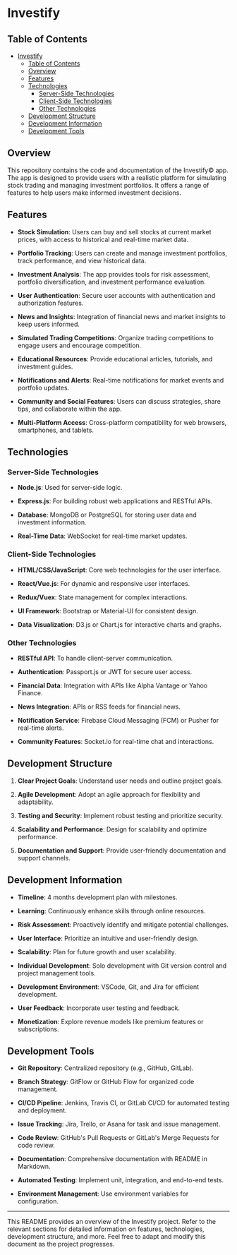 # Investify

## Table of Contents

- [Investify](#investify)
  - [Table of Contents](#table-of-contents)
  - [Overview](#overview)
  - [Features](#features)
  - [Technologies](#technologies)
    - [Server-Side Technologies](#server-side-technologies)
    - [Client-Side Technologies](#client-side-technologies)
    - [Other Technologies](#other-technologies)
  - [Development Structure](#development-structure)
  - [Development Information](#development-information)
  - [Development Tools](#development-tools)

## Overview

This repository contains the code and documentation of the Investify&copy; app. The app is designed to provide users with a realistic platform for simulating stock trading and managing investment portfolios. It offers a range of features to help users make informed investment decisions.

## Features

- **Stock Simulation**: Users can buy and sell stocks at current market prices, with access to historical and real-time market data.

- **Portfolio Tracking**: Users can create and manage investment portfolios, track performance, and view historical data.

- **Investment Analysis**: The app provides tools for risk assessment, portfolio diversification, and investment performance evaluation.

- **User Authentication**: Secure user accounts with authentication and authorization features.

- **News and Insights**: Integration of financial news and market insights to keep users informed.

- **Simulated Trading Competitions**: Organize trading competitions to engage users and encourage competition.

- **Educational Resources**: Provide educational articles, tutorials, and investment guides.

- **Notifications and Alerts**: Real-time notifications for market events and portfolio updates.

- **Community and Social Features**: Users can discuss strategies, share tips, and collaborate within the app.

- **Multi-Platform Access**: Cross-platform compatibility for web browsers, smartphones, and tablets.

## Technologies

### Server-Side Technologies

- **Node.js**: Used for server-side logic.

- **Express.js**: For building robust web applications and RESTful APIs.

- **Database**: MongoDB or PostgreSQL for storing user data and investment information.

- **Real-Time Data**: WebSocket for real-time market updates.

### Client-Side Technologies

- **HTML/CSS/JavaScript**: Core web technologies for the user interface.

- **React/Vue.js**: For dynamic and responsive user interfaces.

- **Redux/Vuex**: State management for complex interactions.

- **UI Framework**: Bootstrap or Material-UI for consistent design.

- **Data Visualization**: D3.js or Chart.js for interactive charts and graphs.

### Other Technologies

- **RESTful API**: To handle client-server communication.

- **Authentication**: Passport.js or JWT for secure user access.

- **Financial Data**: Integration with APIs like Alpha Vantage or Yahoo Finance.

- **News Integration**: APIs or RSS feeds for financial news.

- **Notification Service**: Firebase Cloud Messaging (FCM) or Pusher for real-time alerts.

- **Community Features**: Socket.io for real-time chat and interactions.

## Development Structure

1. **Clear Project Goals**: Understand user needs and outline project goals.

2. **Agile Development**: Adopt an agile approach for flexibility and adaptability.

3. **Testing and Security**: Implement robust testing and prioritize security.

4. **Scalability and Performance**: Design for scalability and optimize performance.

5. **Documentation and Support**: Provide user-friendly documentation and support channels.

## Development Information

- **Timeline**: 4 months development plan with milestones.

- **Learning**: Continuously enhance skills through online resources.

- **Risk Assessment**: Proactively identify and mitigate potential challenges.

- **User Interface**: Prioritize an intuitive and user-friendly design.

- **Scalability**: Plan for future growth and user scalability.

- **Individual Development**: Solo development with Git version control and project management tools.

- **Development Environment**: VSCode, Git, and Jira for efficient development.

- **User Feedback**: Incorporate user testing and feedback.

- **Monetization**: Explore revenue models like premium features or subscriptions.

## Development Tools

- **Git Repository**: Centralized repository (e.g., GitHub, GitLab).

- **Branch Strategy**: GitFlow or GitHub Flow for organized code management.

- **CI/CD Pipeline**: Jenkins, Travis CI, or GitLab CI/CD for automated testing and deployment.

- **Issue Tracking**: Jira, Trello, or Asana for task and issue management.

- **Code Review**: GitHub's Pull Requests or GitLab's Merge Requests for code review.

- **Documentation**: Comprehensive documentation with README in Markdown.

- **Automated Testing**: Implement unit, integration, and end-to-end tests.

- **Environment Management**: Use environment variables for configuration.

---

This README provides an overview of the Investify project. Refer to the relevant sections for detailed information on features, technologies, development structure, and more. Feel free to adapt and modify this document as the project progresses.
